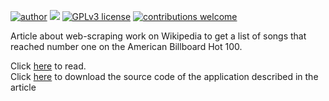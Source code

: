 [![author](https://img.shields.io/badge/author-Marcius%20D.%20Moraes-green)](https://www.linkedin.com/in/marciusdm) [![](https://img.shields.io/badge/python-3.7+-blue.svg)](https://www.python.org/downloads/release/python-365/) [![GPLv3 license](https://img.shields.io/badge/License-GPLv3-blue.svg)](http://perso.crans.org/besson/LICENSE.html) [![contributions welcome](https://img.shields.io/badge/contributions-welcome-brightgreen.svg?style=flat)](https://github.com/marciusdm/portfolio/issues)

Article about web-scraping work on Wikipedia to get a list of songs that reached number one on the American Billboard Hot 100.

Click [here](https://bit.ly/3KX1g3P) to read.  
Click [here](https://github.com/marciusdm/webscraping/blob/main/scrapy_billboard/billboard.zip) to download the source code of the application described in the article
